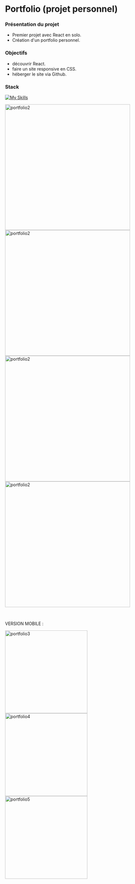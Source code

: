 # Portfolio (projet personnel)



### Présentation du projet

- Premier projet avec React en solo.
- Création d'un portfolio personnel.

### Objectifs

- découvrir React.
- faire un site responsive en CSS.
- héberger le site via Github.

### Stack

[![My Skills](https://skillicons.dev/icons?i=react,css,github,git,vscode)](https://skillicons.dev)

<p>
  <img src="https://github.com/PierreMerlaud/Portfolio/assets/114992735/4e1df47c-104a-450f-92be-36d502137577" alt="portfolio2" width="410" style="margin: auto;">
  <img src="https://github.com/PierreMerlaud/Portfolio/assets/114992735/3f5fd9c8-9fa5-45b6-bb32-78e56198c4ce" alt="portfolio2" width="410" style="margin: auto;">
  <img src="https://github.com/PierreMerlaud/Portfolio/assets/114992735/5ef63205-dd84-45f4-a3a5-94648f60de7a" alt="portfolio2" width="410" style="margin: auto;">
  <img src="https://github.com/PierreMerlaud/Portfolio/assets/114992735/ee0e68bb-21ba-40a5-98b4-0b4ca8a986a1" alt="portfolio2" width="410" style="margin: auto;">

</p>

</br>

VERSION MOBILE :

<img src="https://github.com/PierreMerlaud/Portfolio/assets/114992735/7e4dee0b-c917-4345-bde2-20ccb39384b0" alt="portfolio3" width="270" style="margin: auto;">
<img src="https://github.com/PierreMerlaud/Portfolio/assets/114992735/b42f8aff-86f0-467a-ab5a-2042493dd9a1" alt="portfolio4" width="270" style="margin: auto;">
<img src="https://github.com/PierreMerlaud/Portfolio/assets/114992735/ea783f66-570f-4f0a-9c55-aaf483ef01d4" alt="portfolio5" width="270" style="margin: auto;">

